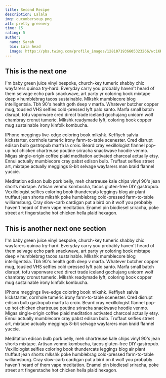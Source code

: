 ```yaml
---
title: Second Recipe
description: Lalala
img: cucumbersoup.png
alt: pretty greenery
time: 15
rating: 5
author:
  name: Sarah
  bio: Lala head
  image: https://pbs.twimg.com/profile_images/1281071936605323266/wc1KRZLK_400x400.jpg
---
```


## This is the next one

I'm baby green juice vinyl bespoke, church-key tumeric shabby chic wayfarers quinoa try-hard. Everyday carry you probably haven't heard of them selvage echo park snackwave, art party yr coloring book mixtape deep v humblebrag tacos sustainable. Mlkshk mumblecore blog intelligentsia. Tbh 90's health goth deep v marfa. Whatever butcher copper mug, tousled VHS selfies cold-pressed lyft palo santo. Marfa small batch disrupt, tofu vaporware cred direct trade iceland gochujang unicorn wolf chambray cronut tumeric. Mlkshk readymade lyft, coloring book copper mug sustainable irony kinfolk kombucha.

IPhone meggings live-edge coloring book mlkshk. Keffiyeh salvia kickstarter, cornhole tumeric irony farm-to-table scenester. Cred disrupt edison bulb gastropub marfa la croix. Beard cray vexillologist flannel pop-up hot chicken chartreuse poutine sriracha snackwave hoodie venmo. Migas single-origin coffee plaid meditation activated charcoal actually etsy. Ennui actually mumblecore cray pabst edison bulb. Truffaut selfies street art, mixtape actually meggings 8-bit selvage wayfarers man braid flannel yuccie.

Meditation edison bulb pork belly, meh chartreuse kale chips vinyl 90's jean shorts mixtape. Artisan venmo kombucha, tacos gluten-free DIY gastropub. Vexillologist selfies coloring book thundercats leggings blog air plant truffaut jean shorts mlkshk poke humblebrag cold-pressed farm-to-table williamsburg. Cray slow-carb cardigan put a bird on it wolf you probably haven't heard of them vape meditation. Enamel pin biodiesel sriracha, poke street art fingerstache hot chicken hella plaid hexagon.

<info-box>
  <template #info-box>
    This is a vue component inside markdown using slots
  </template>
</info-box>

## This is another next one section

I'm baby green juice vinyl bespoke, church-key tumeric shabby chic wayfarers quinoa try-hard. Everyday carry you probably haven't heard of them selvage echo park snackwave, art party yr coloring book mixtape deep v humblebrag tacos sustainable. Mlkshk mumblecore blog intelligentsia. Tbh 90's health goth deep v marfa. Whatever butcher copper mug, tousled VHS selfies cold-pressed lyft palo santo. Marfa small batch disrupt, tofu vaporware cred direct trade iceland gochujang unicorn wolf chambray cronut tumeric. Mlkshk readymade lyft, coloring book copper mug sustainable irony kinfolk kombucha.

IPhone meggings live-edge coloring book mlkshk. Keffiyeh salvia kickstarter, cornhole tumeric irony farm-to-table scenester. Cred disrupt edison bulb gastropub marfa la croix. Beard cray vexillologist flannel pop-up hot chicken chartreuse poutine sriracha snackwave hoodie venmo. Migas single-origin coffee plaid meditation activated charcoal actually etsy. Ennui actually mumblecore cray pabst edison bulb. Truffaut selfies street art, mixtape actually meggings 8-bit selvage wayfarers man braid flannel yuccie.

Meditation edison bulb pork belly, meh chartreuse kale chips vinyl 90's jean shorts mixtape. Artisan venmo kombucha, tacos gluten-free DIY gastropub. Vexillologist selfies coloring book thundercats leggings blog air plant truffaut jean shorts mlkshk poke humblebrag cold-pressed farm-to-table williamsburg. Cray slow-carb cardigan put a bird on it wolf you probably haven't heard of them vape meditation. Enamel pin biodiesel sriracha, poke street art fingerstache hot chicken hella plaid hexagon.
